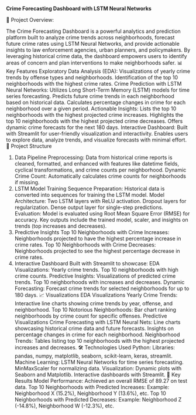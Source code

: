 **Crime Forecasting Dashboard with LSTM Neural Networks**


🚓 Project Overview:


The Crime Forecasting Dashboard is a powerful analytics and prediction platform built to analyze crime trends across neighborhoods, forecast future crime rates using LSTM Neural Networks, and provide actionable insights to law enforcement agencies, urban planners, and policymakers. By leveraging historical crime data, the dashboard empowers users to identify areas of concern and plan interventions to make neighborhoods safer.
📊 Key Features
Exploratory Data Analysis (EDA):
Visualizations of yearly crime trends by offense types and neighborhoods.
Identification of the top 10 neighborhoods with the highest crime rates.
Crime Prediction with LSTM Neural Networks:
Utilizes Long Short-Term Memory (LSTM) models for time series forecasting.
Predicts future crime trends in each neighborhood based on historical data.
Calculates percentage changes in crime for each neighborhood over a given period.
Actionable Insights:
Lists the top 10 neighborhoods with the highest projected crime increases.
Highlights the top 10 neighborhoods with the highest projected crime decreases.
Offers dynamic crime forecasts for the next 180 days.
Interactive Dashboard:
Built with Streamlit for user-friendly visualization and interactivity.
Enables users to explore data, analyze trends, and visualize forecasts with minimal effort.
📂 Project Structure
1. Data Pipeline
Preprocessing: Data from historical crime reports is cleaned, formatted, and enhanced with features like datetime fields, cyclical transformations, and crime counts per neighborhood.
Dynamic Crime Count: Automatically calculates crime counts for neighborhoods if missing.
2. LSTM Model Training
Sequence Preparation: Historical data is converted into sequences for training the LSTM model.
Model Architecture:
Two LSTM layers with ReLU activation.
Dropout layers for regularization.
Dense output layer for single-step predictions.
Evaluation:
Model is evaluated using Root Mean Square Error (RMSE) for accuracy.
Key outputs include the trained model, scaler, and insights on trends (top increases and decreases).
3. Predictive Insights
Top 10 Neighborhoods with Crime Increases:
Neighborhoods projected to have the highest percentage increase in crime rates.
Top 10 Neighborhoods with Crime Decreases:
Neighborhoods projected to see the highest percentage decrease in crime rates.
4. Interactive Dashboard
Built with Streamlit to showcase:
EDA Visualizations:
Yearly crime trends.
Top 10 neighborhoods with high crime counts.
Predictive Insights:
Visualizations of predicted crime trends.
Top 10 neighborhoods with increases and decreases.
Dynamic Forecasting: Forecast crime trends for selected neighborhoods for up to 180 days.
📈 Visualizations
EDA Visualizations
Yearly Crime Trends:
Interactive line charts showing crime trends by year, offense, and neighborhood.
Top 10 Notorious Neighborhoods:
Bar chart ranking neighborhoods by crime count for specific offenses.
Predictive Visualizations
Crime Forecasting with LSTM Neural Nets:
Line charts showcasing historical crime data and future forecasts.
Insights on percentage changes in crime for each neighborhood.
Neighborhood Trends:
Tables listing top 10 neighborhoods with the highest projected increases and decreases.
🛠️ Technologies Used
Python:
Libraries: pandas, numpy, matplotlib, seaborn, scikit-learn, keras, streamlit.
Machine Learning:
LSTM Neural Networks for time series forecasting.
MinMaxScaler for normalizing data.
Visualization:
Dynamic plots with Seaborn and Matplotlib.
Interactive dashboards with Streamlit.
📜 Key Results
Model Performance:
Achieved an overall RMSE of 89.27 on test data.
Top 10 Neighborhoods with Predicted Increases:
Example: Neighborhood X (15.2%), Neighborhood Y (13.6%), etc.
Top 10 Neighborhoods with Predicted Decreases:
Example: Neighborhood Z (-14.8%), Neighborhood W (-12.3%), etc.
